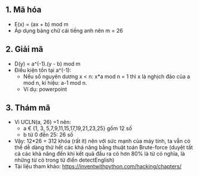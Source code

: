 ## 1. Mã hóa
- E(x) = (ax + b) mod m
- Áp dụng bảng chữ cái tiếng anh nên m = 26
  
## 2. Giải mã
- D(y) = a^(-1).(y - b) mod m
- Điều kiện tồn tại a^(-1):
    + Nếu số nguyên dương x < n: x*a mod n = 1 thì x là nghịch đảo của a mod n, kí hiệu: a-1 mod n.
    + Ví dụ: powerpoint

## 3. Thám mã
- Vì UCLN(a, 26) =1 nên:
  + a € {1, 3, 5,7,9,11,15,17,19,21,23,25} gồm 12 số
  + b từ 0 đến 25: 26 số
- Vậy: 12*26 = 312 khóa (rất ít) nên với sức mạnh của máy tính, ta vẫn có thể dễ dàng thử hết các khả năng bằng thuật toán Brute-force (duyệt tất cả các khả năng đến khi kết quả đầu ra có hơn 80% là từ có nghĩa, là những từ có trong từ điển detectEnglish)
- Tài liệu tham khảo: https://inventwithpython.com/hacking/chapters/
